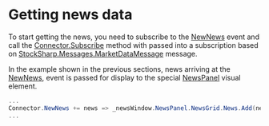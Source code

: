 # Getting news data

To start getting the news, you need to subscribe to the [NewNews](xref:StockSharp.Algo.Connector.NewNews) event and call the [Connector.Subscribe](xref:StockSharp.BusinessEntities.Connector.Subscribe(StockSharp.Algo.Subscription)) method with passed into a subscription based on [StockSharp.Messages.MarketDataMessage](xref:StockSharp.Messages.MarketDataMessage) message.

In the example shown in the previous sections, news arriving at the [NewNews](xref:StockSharp.Algo.Connector.NewNews), event is passed for display to the special [NewsPanel](xref:StockSharp.Xaml.NewsPanel) visual element.

```cs
...
Connector.NewNews += news => _newsWindow.NewsPanel.NewsGrid.News.Add(news);
...
							
```
